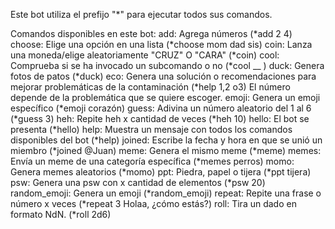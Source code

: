 Este bot utiliza el prefijo "*" para ejecutar todos sus comandos.

Comandos disponibles en este bot:
add: Agrega números (*add 2 4)
choose: Elige una opción en una lista (*choose mom dad sis)
coin: Lanza una moneda/elige aleatoriamente "CRUZ" O "CARA" (*coin)
cool: Comprueba si se ha invocado un subcomando o no (*cool __ )
duck: Genera fotos de patos (*duck)
eco: Genera una solución o recomendaciones para mejorar problemáticas de la contaminación (*help 1,2 o3) El número depende de la problemática que se quiere escoger.
emoji: Genera un emoji específico (*emoji corazón)
guess: Adivina un número aleatorio del 1 al 6 (*guess 3)
heh: Repite heh x cantidad de veces (*heh 10)
hello: El bot se presenta (*hello)
help: Muestra un mensaje con todos los comandos disponibles del bot (*help)
joined: Escribe la fecha y hora en que se unió un miembro (*joined @Juan)
meme: Genera el mismo meme (*meme)
memes: Envía un meme de una categoría específica (*memes perros)
momo: Genera memes aleatorios (*momo)
ppt: Piedra, papel o tijera (*ppt tijera)
psw: Genera una psw con x cantidad de elementos (*psw 20)
random_emoji: Genera un emoji (*random_emoji)
repeat: Repite una frase o número x veces (*repeat 3 Holaa, ¿cómo estás?)
roll: Tira un dado en formato NdN. (*roll 2d6)
